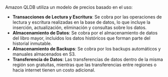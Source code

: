Amazon QLDB utiliza un modelo de precios basado en el uso:

- **Transacciones de Lectura y Escritura**: Se cobra por las operaciones de lectura y escritura realizadas en la base de datos, lo que incluye la inserción, actualización, eliminación y consultas sobre los datos.
- **Almacenamiento de Datos**: Se cobra por el almacenamiento de datos del libro mayor, incluidos los datos históricos que forman parte del historial inmutable.
- **Almacenamiento de Backups**: Se cobra por los backups automáticos y manuales almacenados en S3.
- **Transferencia de Datos**: Las transferencias de datos dentro de la misma región son gratuitas, mientras que las transferencias entre regiones o hacia internet tienen un costo adicional.